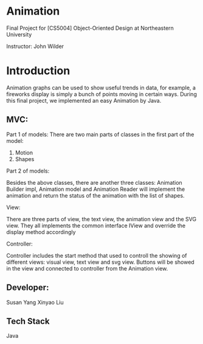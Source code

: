# Animation
Final Project for [CS5004] Object-Oriented Design at Northeastern University

Instructor: John Wilder

# Introduction
Animation graphs can be used to show useful trends in data, for example, a fireworks display is simply a bunch of points moving in certain ways. During this final project, we implemented an easy Animation by Java.

## MVC:

Part 1 of models:
There are two main parts of classes in the first part of the model:
1.	Motion
2.	Shapes

Part 2 of models:

Besides the above classes, there are another three classes: Animation Builder impl, Animation model and Animation Reader will implement the animation and return the status of the animation with the list of shapes.

View:

There are three parts of view, the text view, the animation view and the SVG view. They all implements the common interface IView and override the display method accordingly

Controller:

Controller includes the start method that used to controll the showing of different views: visual view, text view and svg view. Buttons will be showed in the view and connected to controller from the Animation view.

## Developer:
Susan Yang
Xinyao Liu

## Tech Stack
Java



